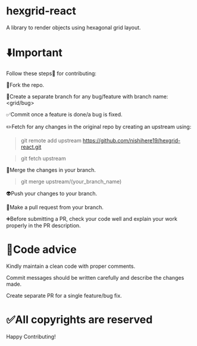 # hexgrid-react
A library to render objects using hexagonal grid layout.

# :arrow_down:Important

  
Follow these steps:hammer: for contributing:

:green_heart:Fork the repo.

:pushpin:Create a separate branch for any bug/feature with branch name: <grid/bug>

:white_check_mark:Commit once a feature is done/a bug is fixed.

:pencil2:Fetch for any changes in the original repo by creating an upstream using:

>git remote add upstream https://github.com/nishihere19/hexgrid-react.git

>git fetch upstream

:tada:Merge the changes in your branch.

>git merge upstream/(your_branch_name)


:alien:Push your changes to your branch.

:wrench:Make a pull request from your branch.

:heavy_plus_sign:Before submitting a PR, check your code well and explain your work properly in the PR description.

  

# :bookmark:Code advice

Kindly maintain a clean code with proper comments.

Commit messages should be written carefully and describe the changes made.

Create separate PR for a single feature/bug fix.
  

  

# :white_check_mark:All copyrights are reserved

Happy Contributing!